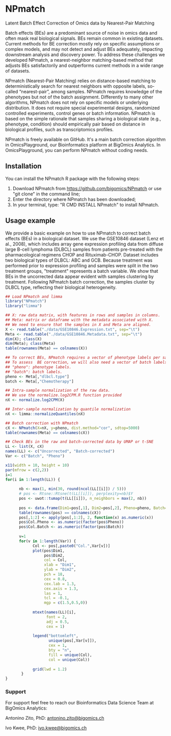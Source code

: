 # NPmatch
Latent Batch Effect Correction of Omics data by Nearest-Pair Matching

Batch effects (BEs) are a predominant source of noise in omics data and often mask real biological signals. BEs remain common in existing datasets. Current methods for BE correction mostly rely on specific assumptions or complex models, and may not detect and adjust BEs adequately, impacting downstream analysis and discovery power. To address these challenges we developed NPmatch, a nearest-neighbor matching-based method that adjusts BEs satisfactorily and outperforms current methods in a wide range of datasets.

NPmatch (Nearest-Pair Matching) relies on distance-based matching to deterministically search for nearest neighbors with opposite labels, so-called “nearest-pair”, among samples. NPmatch requires knowledge of the phenotypes but not of the batch assignment. Differently to many other algorithms, NPmatch does not rely on specific models or underlying distribution. It does not require special experimental designs, randomized controlled experiments, control genes or batch information. NPmatch is based on the simple rationale that samples sharing a biological state (e.g., phenotype, condition) should empirically pair based on distance in biological profiles, such as transcriptomics profiles.

NPmatch is freely available on GitHub. It's a main batch correction algorithm in OmicsPlayground, our Bioinformatics platform at BigOmics Analytics. In OmicsPlayground, you can perform NPmatch without coding needs.

## Installation
You can install the NPmatch R package with the following steps:
1. Download NPmatch from https://github.com/bigomics/NPmatch or use "git clone" in the command line;
2. Enter the directory where NPmatch has been downloaded;
3. In your terminal, type: "R CMD INSTALL NPmatch" to install NPmatch.

## Usage example
We provide a basic example on how to use NPmatch to correct batch effects (BEs) in a biological dataset.
We use the GSE10846 dataset (Lenz et al., 2008), which includes array gene expression profiling data from diffuse large B-cell lymphoma (DLBCL) samples from patients pre-treated with the pharmacological regimens CHOP and Rituximab-CHOP. Dataset includes two biological types of DLBCL: ABC and GCB. Because treatment was performed prior to expression profiling and samples were split in the two treatment groups, "treatment" represents a batch variable. We show that BEs in the uncorrected data appear evident with samples clustering by treatment. Following NPmatch batch correction, the samples cluster by DLBCL type, reflecting their biological heterogeneity.

``` r
## Load NPmatch and limma
library("NPmatch")
library("limma")

## X: raw data matrix, with features in rows and samples in columns.
## Meta: matrix or dataframe with the metadata associated with X. 
## We need to ensure that the samples in X and Meta are aligned.
X <- read.table("./data/GSE10846.Expression.txt", sep="\t")
Meta <- read.table("./data/GSE10846.Metadata.txt", sep="\t")
dim(X); class(X)
dim(Meta); class(Meta)
table(rownames(Meta) == colnames(X))

## To correct BEs, NPmatch requires a vector of phenotype labels per sample.
## To assess  BE correction, we will also need a vector of batch labels (see below).
## "pheno": phenotype labels.
## "batch": batch labels.
pheno <- Meta[,"dlbcl.type"]
batch <- Meta[,"Chemotherapy"]

## Intra-sample normalization of the raw data.
## We use the normalize.log2CPM.R function provided
nX <- normalize.log2CPM(X)

## Inter-sample normalization by quantile normalization
nX <- limma::normalizeQuantiles(nX)

## Batch correction with NPmatch
cX <- NPmatch(X=nX, y=pheno, dist.method="cor", sdtop=5000)
table(rownames(Meta) == colnames(cX))

## Check BEs in the raw and batch-corrected data by UMAP or t-SNE
LL <- list(X, cX)
names(LL) <- c("Uncorrected", "Batch-corrected")
Var <- c("Batch", "Pheno")

x11(width = 10, height = 10)
par(mfrow = c(2,2))
i=1
for(i in 1:length(LL)) {
     
      nb <- max(1, min(30, round(ncol(LL[[i]]) / 5)))
      # pos <- Rtsne::Rtsne(t(LL[[i]]), perplexity=nb)$Y
      pos <- uwot::tumap(t(LL[[i]]), n_neighbors = max(2, nb)) 
      
      pos <- data.frame(Dim1=pos[,1], Dim2=pos[,2], Pheno=pheno, Batch=batch)
      table(rownames(pos) == colnames(cX))
      pos[,1:2] <- apply(pos[,1:2], 2, function(x) as.numeric(x))
      pos$Col.Pheno <- as.numeric(factor(pos$Pheno))
      pos$Col.Batch <- as.numeric(factor(pos$Batch))
        
      v=1
      for(v in 1:length(Var)) {
            Col <- pos[,paste0("Col.",Var[v])]
            plot(pos$Dim1,
                 pos$Dim2,
                 col = Col,
                 xlab = "Dim1", 
                 ylab = "Dim2",
                 pch = 18, 
                 cex = 0.8, 
                 cex.lab = 1.3,
                 cex.axis = 1.3,
                 las = 1, 
                 tcl = -0.1,
                 mgp = c(1.5,0.5,0))
            
            mtext(names(LL)[i], 
                  font = 2,
                  adj = 0.5, 
                  cex = 1)
    
            legend("bottomleft",
                   unique(pos[,Var[v]]),
                   cex = 1,
                   bty = "n",
                   fill = unique(Col),
                   col = unique(Col))
    
            grid(lwd = 1.2)
       }
}
```

### Support
For support feel free to reach our Bioinformatics Data Science Team at BigOmics Analytics:

Antonino Zito, PhD:  antonino.zito@bigomics.ch

Ivo Kwee, PhD: ivo.kwee@bigomics.ch
